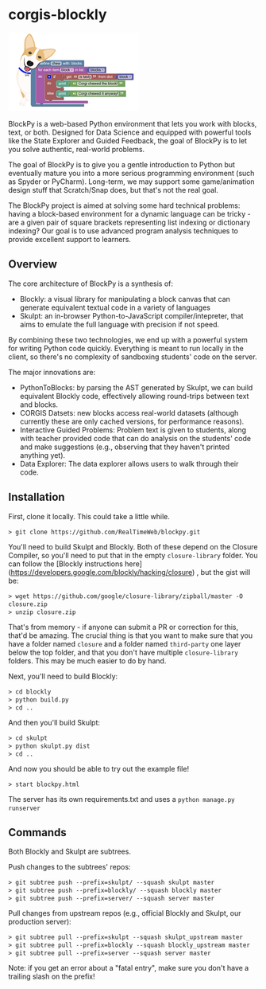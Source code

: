 corgis-blockly
==============

![CORGIS BlockPy](/images/blockly-corgi-logo.png?raw=true "CORGIS BlockPy")

BlockPy is a web-based Python environment that lets you work with blocks, text, or both. Designed for Data Science and equipped with powerful tools like the State Explorer and Guided Feedback, the goal of BlockPy is to let you solve authentic, real-world problems.

The goal of BlockPy is to give you a gentle introduction to Python but eventually mature you into a more serious programming environment (such as Spyder or PyCharm). Long-term, we may support some game/animation design stuff that Scratch/Snap does, but that's not the real goal.

The BlockPy project is aimed at solving some hard technical problems: having a block-based environment for a dynamic language can be tricky - are a given pair of square brackets representing list indexing or dictionary indexing? Our goal is to use advanced program analysis techniques to provide excellent support to learners.

Overview
--------

The core architecture of BlockPy is a synthesis of:

* Blockly: a visual library for manipulating a block canvas that can generate equivalent textual code in a variety of languages
* Skulpt: an in-browser Python-to-JavaScript compiler/intepreter, that aims to emulate the full language with precision if not speed.

By combining these two technologies, we end up with a powerful system for writing Python code quickly. Everything is meant to run locally in the client, so there's no complexity of sandboxing students' code on the server.

The major innovations are:

* PythonToBlocks: by parsing the AST generated by Skulpt, we can build equivalent Blockly code, effectively allowing round-trips between text and blocks.
* CORGIS Datsets: new blocks access real-world datasets (although currently these are only cached versions, for performance reasons).
* Interactive Guided Problems: Problem text is given to students, along with teacher provided code that can do analysis on the students' code and make suggestions (e.g., observing that they haven't printed anything yet).
* Data Explorer: The data explorer allows users to walk through their code.

Installation
------------

First, clone it locally. This could take a little while.

    > git clone https://github.com/RealTimeWeb/blockpy.git
    

You'll need to build Skulpt and Blockly. Both of these depend on the Closure Compiler, so you'll need to put that in the empty `closure-library` folder. You can follow the [Blockly instructions here] (https://developers.google.com/blockly/hacking/closure) , but the gist will be:

    > wget https://github.com/google/closure-library/zipball/master -O closure.zip
    > unzip closure.zip
    
That's from memory - if anyone can submit a PR or correction for this, that'd be amazing. The crucial thing is that you want to make sure that you have a folder named `closure` and a folder named `third-party` one layer below the top folder, and that you don't have multiple `closure-library` folders. This may be much easier to do by hand.

Next, you'll need to build Blockly:

    > cd blockly
    > python build.py
    > cd ..

And then you'll build Skulpt:

    > cd skulpt
    > python skulpt.py dist
    > cd ..
    
And now you should be able to try out the example file!

    > start blockpy.html
    
The server has its own requirements.txt and uses a `python manage.py runserver`
   

Commands
--------

Both Blockly and Skulpt are subtrees.

Push changes to the subtrees' repos: 

    > git subtree push --prefix=skulpt/ --squash skulpt master
    > git subtree push --prefix=blockly/ --squash blockly master
    > git subtree push --prefix=server/ --squash server master
    
Pull changes from upstream repos (e.g., official Blockly and Skulpt, our production server):

    > git subtree pull --prefix=skulpt --squash skulpt_upstream master
    > git subtree pull --prefix=blockly --squash blockly_upstream master
    > git subtree pull --prefix=server --squash server master
    
Note: if you get an error about a "fatal entry", make sure you don't have a trailing slash on the prefix!

        
